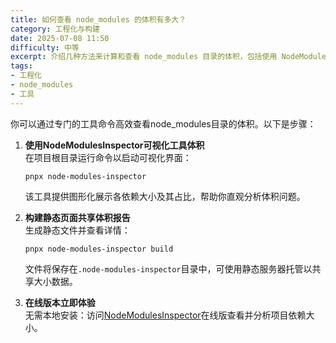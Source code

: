 ```yaml
---
title: 如何查看 node_modules 的体积有多大？
category: 工程化与构建
date: 2025-07-08 11:50
difficulty: 中等
excerpt: 介绍几种方法来计算和查看 node_modules 目录的体积，包括使用 NodeModulesInspector 工具。
tags:
- 工程化
- node_modules
- 工具
---
```

你可以通过专门的工具命令高效查看node_modules目录的体积。以下是步骤：  
1. **使用NodeModulesInspector可视化工具体积**  
   在项目根目录运行命令以启动可视化界面：  
   ```  
   pnpx node-modules-inspector  
   ```  
   该工具提供图形化展示各依赖大小及其占比，帮助你直观分析体积问题。  
   
2. **构建静态页面共享体积报告**  
   生成静态文件并查看详情：  
   ```  
   pnpx node-modules-inspector build  
   ```  
   文件将保存在`.node-modules-inspector`目录中，可使用静态服务器托管以共享大小数据。  
   
3. **在线版本立即体验**  
   无需本地安装：访问[NodeModulesInspector](https://node-modules.dev/)在线版查看并分析项目依赖大小。
